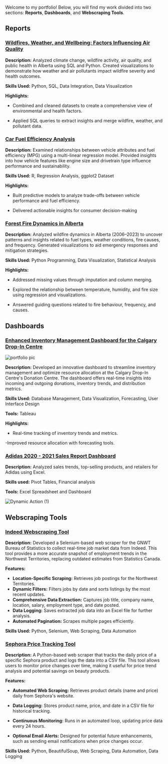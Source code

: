 
Welcome to my portfolio! Below, you will find my work divided into two sections: **Reports**, **Dashboards**, and **Webscraping Tools**.


## Reports

### [Wildfires, Weather, and Wellbeing: Factors Influencing Air Quality](https://github.com/rodney-sibanda/Wildfires-Weather-and-Wellbeing)
**Description:** Analyzed climate change, wildfire activity, air quality, and public health in Alberta using SQL and Python. Created visualizations to demonstrate how weather and air pollutants impact wildfire severity and health outcomes.

**Skills Used:** Python, SQL, Data Integration, Data Visualization

**Highlights:**

- Combined and cleaned datasets to create a comprehensive view of environmental and health factors.

- Applied SQL queries to extract insights and merge wildfire, weather, and pollutant data.

### [Car Fuel Efficiency Analysis](https://github.com/rodney-sibanda/Car-Fuel-Efficiency-Analysis/tree/main)
**Description:** Examined relationships between vehicle attributes and fuel efficiency (MPG) using a multi-linear regression model. Provided insights into how vehicle features like engine size and drivetrain type influence performance and sustainability.

**Skills Used:**  R, Regression Analysis, ggplot2 Dataset

**Highlights:**

- Built predictive models to analyze trade-offs between vehicle performance and fuel efficiency.

- Delivered actionable insights for consumer decision-making

### [Forest Fire Dynamics in Alberta](https://github.com/rodney-sibanda/wildfires-in-Alberta)

**Description:** Analyzed wildfire dynamics in Alberta (2006–2023) to uncover patterns and insights related to fuel types, weather conditions, fire causes, and frequency. Generated visualizations to aid emergency responses and mitigation strategies.  

**Skills Used:** Python Programming, Data Visualization, Statistical Analysis  

**Highlights:**
- Addressed missing values through imputation and column merging.

- Explored the relationship between temperature, humidity, and fire size using regression and visualizations.

- Answered guiding questions related to fire behaviour, frequency, and causes.

## Dashboards

### [Enhanced Inventory Management Dashboard for the Calgary Drop-In Centre](https://github.com/rodney-sibanda/Calgary-Drop-In-Centre-Dashboard/blob/main/README.md)

![portfolio pic ](https://github.com/rodney-sibanda/Rodney-sPortfolio/assets/126027138/9218029b-7ff5-4f74-8294-95346b8a616a)

**Description:** Developed an innovative dashboard to streamline inventory management and optimize resource allocation at the Calgary Drop-In Centre's Donation Centre. The dashboard offers real-time insights into incoming and outgoing donations, inventory trends, and distribution metrics.

**Skills Used:**  Database Management, Data Visualization, Forecasting, User Interface Design 

**Tools:** Tableau

**Highlights:**

- Real-time tracking of inventory trends and metrics.

-Improved resource allocation with forecasting tools.

### [Adidas 2020 - 2021 Sales Report Dashboard](https://github.com/rodney-sibanda/Adidas-Sale-Report-2020---2021---DB---Excel)

**Description:** Analyzed sales trends, top-selling products, and retailers for Adidas using Excel. 

**Skills used:** Pivot Tables, Financial analysis

**Tools:** Excel Spreadsheet and Dashboard 

![Dynamic Action (1)](https://user-images.githubusercontent.com/126027138/221468950-905a88c9-b4bf-4e62-b1c7-736f7a20250f.gif)

## Webscraping Tools

### [Indeed Webscraping Tool](https://github.com/rodney-sibanda/Indeed-Job-Webscraping-Tool/tree/main)


**Description:** Developed a Selenium-based web scraper for the GNWT Bureau of Statistics to collect real-time job market data from Indeed. This tool provides a more accurate snapshot of employment trends in the Northwest Territories, replacing outdated estimates from Statistics Canada.

**Features:**

- **Location-Specific Scraping:** Retrieves job postings for the Northwest Territories.
- **Dynamic Filters:** Filters jobs by date and sorts listings by the most recent updates.
- **Comprehensive Data Extraction:** Captures job title, company name, location, salary, employment type, and date posted.
- **Data Logging:** Saves extracted job data into an Excel file for further analysis.
- **Automated Pagination:** Scrapes multiple pages efficiently.

**Skills Used:** Python, Selenium, Web Scraping, Data Automation

### [Sephora Price Tracking Tool](https://github.com/rodney-sibanda/Sephora-Price-Tracking-Tool/tree/main)

**Description:**
A Python-based web scraper that tracks the daily price of a specific Sephora product and logs the data into a CSV file. This tool allows users to monitor price changes over time, making it useful for price trend analysis and potential savings on beauty products.

**Features:**

- **Automated Web Scraping:** Retrieves product details (name and price) daily from Sephora's website.

- **Data Logging:** Stores product name, price, and date in a CSV file for historical tracking.

- **Continuous Monitoring:** Runs in an automated loop, updating price data every 24 hours.

- **Optional Email Alerts:** Designed for potential future enhancements, such as sending email notifications when price changes occur.

**Skills Used:** Python, BeautifulSoup, Web Scraping, Data Automation, Data Logging
